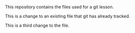 This repository contains the files used for a git lesson.

This is a change to an existing file that git has already tracked.

This is a third change to the file.